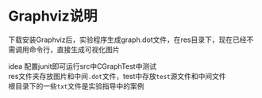 # Graphviz说明
下载安装Graphviz后，实验程序生成graph.dot文件，在res目录下，现在已经不需调用命令行，直接生成可视化图片

idea 配置junit即可运行src中CGraphTest中测试   
res文件夹存放图片和中间`.dot`文件，test中存放`test`源文件和中间文件     
根目录下的一些`txt`文件是实验指导中的案例